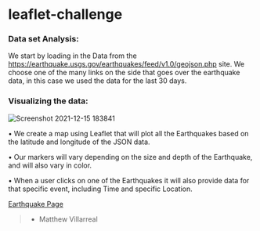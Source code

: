 # leaflet-challenge


### Data set Analysis:

We start by loading in the Data from the https://earthquake.usgs.gov/earthquakes/feed/v1.0/geojson.php site. We choose one of the many links on the side that goes over the earthquake data, in this case we used the data for the last 30 days.

### Visualizing the data:

![Screenshot 2021-12-15 183841](https://user-images.githubusercontent.com/81705144/146286707-5f7ebb0a-8284-45a9-bea1-bcd441ae6f3c.png)

• We create a map using Leaflet that will plot all the Earthquakes based on the latitude and longitude of the JSON data.

• Our markers will vary depending on the size and depth of the Earthquake, and will also vary in color. 

• When a user clicks on one of the Earthquakes it will also provide data for that specific event, including Time and specific Location.

[Earthquake Page](http://localhost:52330/Leaflet-Step-1/index.html)

>- Matthew Villarreal

